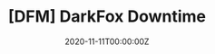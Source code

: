 ---
title: "[DFM] DarkFox Downtime"
link_onion: http://vworp2mspe566cws.onion/to/dread/39cfb8c05f
date: 2020-11-11T00:00:00Z
source: /d/DarkFoxMarket
tags:
- darkfoxmarket
image_header:
---